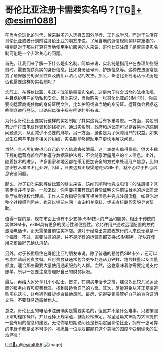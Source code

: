 # 哥伦比亚注册卡需要实名吗？[[TG💪+ @esim1088](https://t.me/s/esim1088)]

在当今全球化的时代，越来越多的人选择去国外旅行、工作或学习。而对于生活在哥伦比亚或者计划前往哥伦比亚的朋友来说，了解当地的通信规则是非常重要的。特别是对于那些打算在当地使用手机服务的人来说，哥伦比亚注册卡是否需要实名制可能是一个非常关心的问题。

首先，让我们来了解一下什么是实名制。简单来说，实名制是指用户在办理某些服务时，需要提供真实的身份信息，比如身份证号码、护照信息等。这种做法通常是为了确保服务的安全性以及防止非法活动的发生。那么，哥伦比亚的电话卡注册是否也需要这样的实名制呢？

实际上，在哥伦比亚，电话卡注册是需要实名的。这是为了符合当地的法律法规，并且保护用户的隐私和安全。具体来说，当你购买一张哥伦比亚的SIM卡时，你需要向运营商提供你的身份证明文件，比如护照或者当地的身份证。运营商会根据这些信息进行登记，以确保每张卡都有明确的所有者。

为什么哥伦比亚要实行这样的实名制呢？其实这背后有多重考虑。一方面，实名制有助于打击电信诈骗和网络犯罪。通过实名制，政府和运营商可以更容易地追踪到问题源头，从而减少不必要的麻烦。另一方面，这也是为了保障用户的权益。如果发生任何与电话卡相关的纠纷，实名制能够帮助用户更快地解决问题。

当然，有人可能会担心自己的个人信息会被泄露。这一点确实值得重视，但大多数正规的运营商都会严格遵守数据保护法规，不会随意泄露用户的个人信息。此外，随着技术的进步，许多国家和地区都在采用更加安全的方式来处理用户信息，比如加密技术和匿名化处理。因此，只要选择正规渠道购买SIM卡，就不必过于担心信息安全问题。

那么，对于初次来到哥伦比亚的朋友来说，该如何顺利地完成电话卡的注册呢？其实步骤并不复杂。一般来说，你需要携带有效的身份证明文件前往当地的运营商营业厅或者授权代理点。工作人员会指导你填写相关信息并完成注册流程。如果你对整个过程感到困惑，也可以提前在网上查询相关资料，或者直接联系客服寻求帮助。

值得一提的是，现在市面上也有不少支持eSIM技术的产品和服务。相比于传统的实体SIM卡，eSIM具有更多的灵活性和便捷性。它允许用户通过远程配置的方式激活电话卡，而无需亲自前往实体店。这对于经常出差或者旅行的人来说无疑是一个福音。不过，需要注意的是，并不是所有的运营商都支持eSIM服务，所以在使用之前最好先确认清楚。

另外，对于长期居住在哥伦比亚的朋友来说，除了普通的预付费SIM卡外，还可以考虑申请后付费套餐。后付费套餐通常包含更多的通话分钟数、短信数量以及流量额度，适合那些需要大量使用通讯服务的人群。当然，这也意味着你需要定期支付账单，所以一定要注意管理好自己的财务状况。

最后，再给大家分享几个小贴士。首先，在购买电话卡之前，建议多比较几家运营商的服务内容和资费标准，找到最适合自己的方案。其次，尽量避免从非正规渠道购买电话卡，以免遇到假货或者其他风险。最后，记得妥善保管好自己的身份证明文件，不要轻易透露给他人。

总之，哥伦比亚的电话卡注册确实是需要实名的，但这并不是什么难事。只要按照正常的程序操作，并且选择正规渠道，就能轻松搞定。希望这篇文章能为大家提供一些有用的信息和建议。无论你是短期访问还是长期定居哥伦比亚，拥有一张可靠的电话卡都是必不可少的。祝愿每一位朋友都能在这个美丽的国度享受到愉快的生活体验！

[[TG💪+ @esim1088](https://t.me/s/esim1088) ![Image](https://i.postimg.cc/4NQfJmqS/Snipaste-2025-05-13-00-14-12.png)]